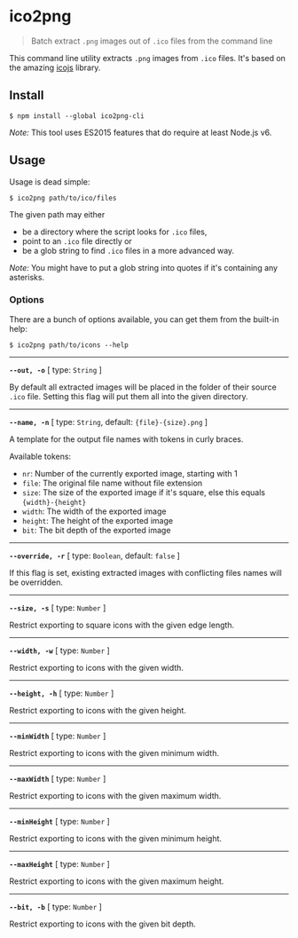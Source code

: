 # ico2png

> Batch extract `.png` images out of `.ico` files from the command line

This command line utility extracts `.png` images from `.ico` files. It's based on the amazing [icojs](https://npmjs.com/package/icojs) library.

## Install
```console
$ npm install --global ico2png-cli
```

*Note:* This tool uses ES2015 features that do require at least Node.js v6.

## Usage
Usage is dead simple:

```console
$ ico2png path/to/ico/files
```

The given path may either

* be a directory where the script looks for `.ico` files,
* point to an `.ico` file directly or
* be a glob string to find `.ico` files in a more advanced way.

*Note:* You might have to put a glob string into quotes if it's containing any asterisks.

### Options

There are a bunch of options available, you can get them from the built-in help:

```console
$ ico2png path/to/icons --help
```

---

**`--out, -o`** [ type: `String` ]

By default all extracted images will be placed in the folder of their source `.ico` file. Setting this flag will put them all into the given directory.

---


**`--name, -n`** [ type: `String`, default: `{file}-{size}.png` ]

A template for the output file names with tokens in curly braces.

Available tokens:

* `nr`: Number of the currently exported image, starting with 1
* `file`: The original file name without file extension
* `size`: The size of the exported image if it's square, else this equals `{width}-{height}`
* `width`: The width of the exported image
* `height`: The height of the exported image
* `bit`: The bit depth of the exported image

---

**`--override, -r`** [ type: `Boolean`, default: `false` ]

If this flag is set, existing extracted images with conflicting files names will be overridden.

---

**`--size, -s`** [ type: `Number` ]

Restrict exporting to square icons with the given edge length.

---

**`--width, -w`** [ type: `Number` ]

Restrict exporting to icons with the given width.

---

**`--height, -h`** [ type: `Number` ]

Restrict exporting to icons with the given height.

---

**`--minWidth`** [ type: `Number` ]

Restrict exporting to icons with the given minimum width.

---

**`--maxWidth`** [ type: `Number` ]

Restrict exporting to icons with the given maximum width.

---

**`--minHeight`** [ type: `Number` ]

Restrict exporting to icons with the given minimum height.

---

**`--maxHeight`** [ type: `Number` ]

Restrict exporting to icons with the given maximum height.

---

**`--bit, -b`** [ type: `Number` ]

Restrict exporting to icons with the given bit depth.
